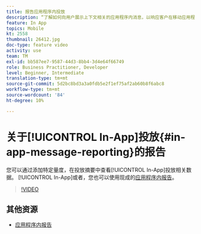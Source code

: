 ```yaml
---
title: 报告应用程序内投放
description: “了解如何向用户展示上下文相关的应用程序内消息，以响应客户在移动应用程序中的实时行为。”
feature: In App
topics: Mobile
kt: 2558
thumbnail: 26412.jpg
doc-type: feature video
activity: use
team: TM
exl-id: bb587ee7-9587-44d3-8bb4-3d4e64f66749
role: Business Practitioner, Developer
level: Beginner, Intermediate
translation-type: tm+mt
source-git-commit: 5d2bc8bd3a3a0fdb5e2f1ef75af2ab60b8f6abc8
workflow-type: tm+mt
source-wordcount: '84'
ht-degree: 10%

---
```


# 关于[!UICONTROL In-App]投放{#in-app-message-reporting}的报告

您可以通过添加特定量度，在投放摘要中查看[!UICONTROL In-App]投放相关数据。 [!UICONTROL In-App]或者，您也可以使用现成的[应用程序内报告](https://docs.adobe.com/content/help/en/campaign-standard/using/reporting/list-of-reports/in-app-report.html)。

>[!VIDEO](https://video.tv.adobe.com/v/26412?quality=12)

## 其他资源

* [应用程序内报告](https://docs.adobe.com/content/help/en/campaign-standard/using/reporting/list-of-reports/in-app-report.html)
